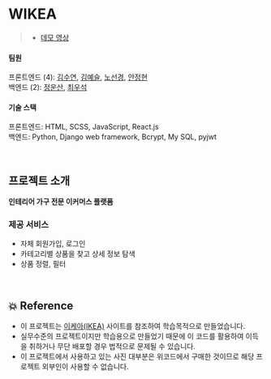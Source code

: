 # WIKEA
> - [데모 영상](https://youtu.be/I6-gSyTRVAU)

#### 팀원
프론트엔드 (4): [김수연](https://github.com/ksy4568), [김예슬](https://github.com/yesl-kim), [노선경](https://github.com/celline1637), [안정현](https://github.com/ahnjeongh2)  
백엔드 (2): [정운산](https://github.com/Action2theFuture), [최우석](https://github.com/tonic523)

#### 기술 스택
프론트엔드: HTML, SCSS, JavaScript, React.js  
백엔드: Python, Django web framework, Bcrypt, My SQL, pyjwt

<br/>

## 프로젝트 소개
**인테리어 가구 전문 이커머스 플랫폼**

### 제공 서비스
- 자체 회원가입, 로그인
- 카테고리별 상품을 찾고 상세 정보 탐색
- 상품 정렬, 필터

<br/>

## 💥 Reference
- 이 프로젝트는 [이케아(IKEA)](https://www.ikea.com/kr/ko/) 사이트를 참조하여 학습목적으로 만들었습니다.
- 실무수준의 프로젝트이지만 학습용으로 만들었기 때문에 이 코드를 활용하여 이득을 취하거나 무단 배포할 경우 법적으로 문제될 수 있습니다.
- 이 프로젝트에서 사용하고 있는 사진 대부분은 위코드에서 구매한 것이므로 해당 프로젝트 외부인이 사용할 수 없습니다.
